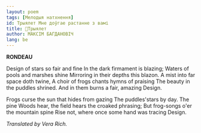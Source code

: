 ```yaml
---
layout: poem
tags: [Мелодыя натхнення]
id: Трыялет Мне доўгае растанне з вамі
title: 🚧Трыялет
author: МАКСІМ БАГДАНОВІЧ
lang: be
---
```



 
**RONDEAU**

Design of stars so fair and fine In the dark firmament is blazing; Waters of pools and marshes shine Mirroring in their depths this blazon. A mist into far space doth twine, A choir of frogs chants hymns of praising The beauty in the puddles shrined. And in them burns a fair, amazing Design.

Frogs curse the sun that hides from gazing The puddles'stars by day.  The pine Woods hear, the field hears the croaked phrasing; But frog-songs o'er the mountain spine Rise not, where once some hand was tracing Design.

_Translated by Vera Rich._
